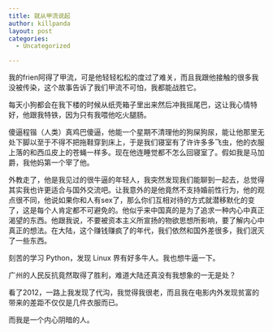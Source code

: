 ```yaml
---
title: 就从甲流说起
author: killpanda
layout: post
categories:
  - Uncategorized

---
```

我的frien阿得了甲流，可是他轻轻松松的度过了难关，而且我跟他接触的很多我没被传染，这个故事告诉了我们甲流不可怕，我都能战胜它。

每天小狗都会在我下楼的时候从纸壳箱子里出来然后冲我摇尾巴，这让我心情特好，他跟我特铁，因为只有我喂他吃火腿肠。

傻逼程锴（人类）真鸡巴傻逼，他能一个星期不清理他的狗屎狗尿，能让他那里无处下脚以至于不得不把拖鞋穿到床上，于是我们寝室有了许许多多飞虫，他的衣服上落的和西瓜皮上的苍蝇一样多。现在他连睡觉都不怎么回寝室了。假如我是马加爵，我他妈第一个宰了他。

外教走了，他是我见过的很牛逼的年轻人，我突然发现我们能聊到一起去，总觉得其实我也许更适合与国外交流吧。让我意外的是他竟然不支持婚前性行为，他的观点很不同，他说如果你和人有sex了，那么你们互相对待的方式就潜移默化的变了，这是每个人肯定都不可避免的。他似乎来中国真的是为了追求一种内心中真正渴望的东西。他跟我说，不要被资本主义所宣扬的物欲思想所影响，要了解内心中真正的想法。在大陆，这个赚钱赚疯了的年代，我们依然和国外差很多，我们泯灭了一些东西。

刻苦的学习 Python，发现 Linux 界有好多牛人。我也想牛逼一下。

广州的人民反抗竟然取得了胜利，难道大陆还真没有我想象的一无是处？

看了2012，一路上我发现了代沟，我觉得我很老，而且我在电影内外发现贫富的带来的差距不仅仅是几件衣服而已。

而我是一个内心阴暗的人。
